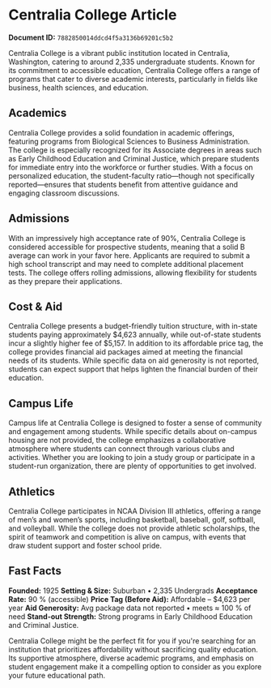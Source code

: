 # Centralia College Article

**Document ID:** `7882850014ddcd4f5a3136b69201c5b2`

Centralia College is a vibrant public institution located in Centralia, Washington, catering to around 2,335 undergraduate students. Known for its commitment to accessible education, Centralia College offers a range of programs that cater to diverse academic interests, particularly in fields like business, health sciences, and education.

## Academics
Centralia College provides a solid foundation in academic offerings, featuring programs from Biological Sciences to Business Administration. The college is especially recognized for its Associate degrees in areas such as Early Childhood Education and Criminal Justice, which prepare students for immediate entry into the workforce or further studies. With a focus on personalized education, the student-faculty ratio—though not specifically reported—ensures that students benefit from attentive guidance and engaging classroom discussions.

## Admissions
With an impressively high acceptance rate of 90%, Centralia College is considered accessible for prospective students, meaning that a solid B average can work in your favor here. Applicants are required to submit a high school transcript and may need to complete additional placement tests. The college offers rolling admissions, allowing flexibility for students as they prepare their applications.

## Cost & Aid
Centralia College presents a budget-friendly tuition structure, with in-state students paying approximately $4,623 annually, while out-of-state students incur a slightly higher fee of $5,157. In addition to its affordable price tag, the college provides financial aid packages aimed at meeting the financial needs of its students. While specific data on aid generosity is not reported, students can expect support that helps lighten the financial burden of their education.

## Campus Life
Campus life at Centralia College is designed to foster a sense of community and engagement among students. While specific details about on-campus housing are not provided, the college emphasizes a collaborative atmosphere where students can connect through various clubs and activities. Whether you are looking to join a study group or participate in a student-run organization, there are plenty of opportunities to get involved.

## Athletics
Centralia College participates in NCAA Division III athletics, offering a range of men’s and women’s sports, including basketball, baseball, golf, softball, and volleyball. While the college does not provide athletic scholarships, the spirit of teamwork and competition is alive on campus, with events that draw student support and foster school pride.

## Fast Facts
**Founded:** 1925
**Setting & Size:** Suburban • 2,335 Undergrads
**Acceptance Rate:** 90 % (accessible)
**Price Tag (Before Aid):** Affordable – $4,623 per year
**Aid Generosity:** Avg package data not reported • meets ≈ 100 % of need
**Stand-out Strength:** Strong programs in Early Childhood Education and Criminal Justice.

Centralia College might be the perfect fit for you if you're searching for an institution that prioritizes affordability without sacrificing quality education. Its supportive atmosphere, diverse academic programs, and emphasis on student engagement make it a compelling option to consider as you explore your future educational path.
